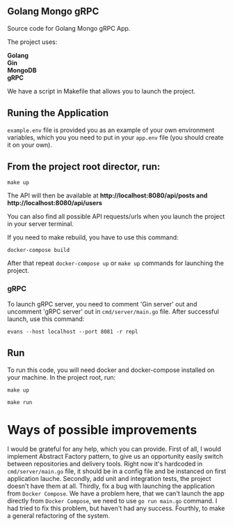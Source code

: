 <div align="left">
  
## Golang Mongo gRPC     
Source code for  Golang Mongo gRPC App.

The project uses:

**Golang    
Gin  
MongoDB  
gRPC**

We have a script in Makefile that allows you to launch the project.

## Runing the Application

  
`example.env` file is provided you as an example of your own environment variables, which you you need to put in your `app.env` file (you should create it on your own). 


## From the project root director, run:

```make up```

The API will then be available at  **http://localhost:8080/api/posts and http://localhost:8080/api/users**

You can also find all possible API requests/urls when you launch the project in your server terminal. 

If you need to make rebuild, you have to use this command:

```docker-compose build``` 
  
After that repeat ```docker-compose up``` or ```make up``` commands for launching the project.


### gRPC

To launch gRPC server, you need to comment 'Gin server' out and uncomment 'gRPC server' out in `cmd/server/main.go` file. After successful launch,
use this command:

```evans --host localhost --port 8081 -r repl```

## Run

To run this code, you will need docker and docker-compose installed on your machine. In the project root, run:  

```make up```    

```make run```
  
# Ways of possible improvements
I would be grateful for any help, which you can provide. First of all, I would implement Abstract Factory pattern, to give us an opportunity easily switch between repositories and delivery tools. Right now it's hardcoded in `cmd/server/main.go` file, it should be in a config file and be instanced on first application lauche. Secondly, add unit and integration tests, the project doesn't have them at all. Thirdly, fix a bug with launching the application from `Docker Compose`. We have a problem here, that we can't launch the app directly from `Docker Compose`, we need to use `go run main.go` command. I had tried to fix this problem, but haven't had any success. Fourthly, to make a general refactoring of the system.

</div>
